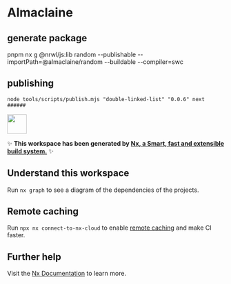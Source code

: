 # Almaclaine

## generate package
pnpm nx g @nrwl/js:lib random --publishable --importPath=@almaclaine/random --buildable --compiler=swc

## publishing
`node tools/scripts/publish.mjs "double-linked-list" "0.0.6" next ######`

<a alt="Nx logo" href="https://nx.dev" target="_blank" rel="noreferrer"><img src="https://raw.githubusercontent.com/nrwl/nx/master/images/nx-logo.png" width="45"></a>

✨ **This workspace has been generated by [Nx, a Smart, fast and extensible build system.](https://nx.dev)** ✨

## Understand this workspace

Run `nx graph` to see a diagram of the dependencies of the projects.

## Remote caching

Run `npx nx connect-to-nx-cloud` to enable [remote caching](https://nx.app) and make CI faster.

## Further help

Visit the [Nx Documentation](https://nx.dev) to learn more.
